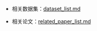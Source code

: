 - 相关数据集：[dataset_list.md](https://github.com/LiangChengBupt/memory_forget_lc/blob/master/doc/dataset_list.md)

- 相关论文：[related_paper_list.md](https://github.com/LiangChengBupt/memory_forget_lc/blob/master/doc/related_paper_list.md)


